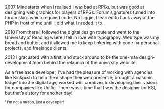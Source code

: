 <time datetime="2007">2007</time> Mine starts when I realised I was bad at <span class="sc">RPG</span>s, but was good at designing web graphics for players of <span class="sc">RPG</span>s. Forum signatures turned into forum skins which required code. No biggie, I learned to hack away at the PHP in front of me until it did what I needed it&nbsp;to.

<time datetime="2010">2010</time> From there I followed the digital design route and went to the University of Reading where I fell in love with typography. Web type was my bread and butter, and it allowed me to keep tinkering with code for personal projects, and freelance&nbsp;clients.

<time datetime="2013">2013</time> I graduated with a first, and stuck around to be the one-man design-development team behind the relaunch of the university&nbsp;website.

As a freelance developer, I’ve had the pleasure of working with agencies like Kickpush to help them shape their web presence; brought a masonic lodge&sup1; into the digital age; worked with creatives in developing their visions for companies like Unifie. There was a time that I was the designer for KSI, but that’s a story for another&nbsp;day!

<small>&sup1; I’m not a mason, just a&nbsp;developer!</small>
